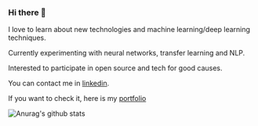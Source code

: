### Hi there 👋

I love to learn about new technologies and machine learning/deep learning techniques. 

Currently experimenting with neural networks, transfer learning and NLP.

Interested to participate in open source and tech for good causes. 

You can contact me in [linkedin](https://www.linkedin.com/in/alejandra-berbesi-becerra/).

If you want to check it, here is my [portfolio](https://alejandraberbesi.github.io/)


![Anurag's github stats](https://github-readme-stats.vercel.app/api?username=alejandraberbesi&hide=stars,issues&count_private=true&show_icons=true&theme=cobalt)
